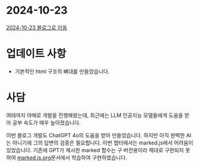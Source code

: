 # 2024-10-23

[2024-10-23 블로그로 이동](/history/2024-10-23/main.html)

# 업데이트 사항
- 기본적인 html 구조의 뼈대를 만들었습니다.

# 사담
 여태까지 야매로 개발을 진행해왔는데, 최근에는 LLM 인공지능 모델들에게 도움을 받아 공부 속도가 매우 높아졌습니다.

 이번 블로그 개발도 ChatGPT 4o의 도움을 받아 만들었습니다.
 하지만 아직 완벽한 AI는 아니기에 그의 답변의 검증은 필요합니다.
 이번 챕터에서는 marked.js에서 어려움이 있었습니다. 기존에 GPT가 제시한 marked 함수는 구 버전용이라 제대로 구현되지 못하여 [marked.js.org](https://marked.js.org/)문서에서 학습하여 구현하였습니다.
